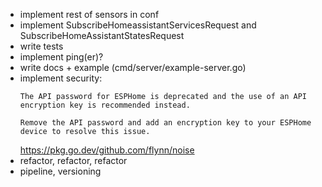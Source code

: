 * implement rest of sensors in conf
* implement SubscribeHomeassistantServicesRequest and SubscribeHomeAssistantStatesRequest
* write tests
* implement ping(er)?
* write docs + example (cmd/server/example-server.go)
* implement security:
  ```
  The API password for ESPHome is deprecated and the use of an API encryption key is recommended instead.

  Remove the API password and add an encryption key to your ESPHome device to resolve this issue.
  ```
  https://pkg.go.dev/github.com/flynn/noise
* refactor, refactor, refactor
* pipeline, versioning
